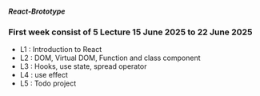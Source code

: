 ##### React-Brototype

### First week consist of 5 Lecture 15 June 2025 to 22 June 2025 
- L1 : Introduction to React 
- L2 : DOM, Virtual DOM, Function and class component
- L3 : Hooks, use state, spread operator
- L4 : use effect 
- L5 : Todo project
